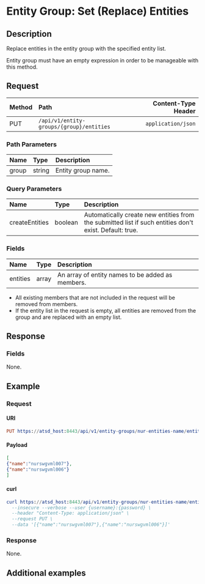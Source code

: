 # Entity Group: Set (Replace) Entities

## Description

Replace entities in the entity group with the specified entity list.

Entity group must have an empty expression in order to be manageable with this method.

## Request

| **Method** | **Path** | **Content-Type Header**|
|:---|:---|---:|
| PUT | `/api/v1/entity-groups/{group}/entities` | `application/json` |

### Path Parameters 

|**Name**|**Type**|**Description**|
|:---|:---|:---|
| group |string|Entity group name.|

### Query Parameters 

|**Name**|**Type**|**Description**|
|:---|:---|:---|
| createEntities | boolean | Automatically create new entities from the submitted list if such entities don't exist. Default: true. |

### Fields

|**Name**|**Type**|**Description**|
|:---|:---|:---|
| entities | array | An array of entity names to be added as members. |

* All existing members that are not included in the request will be removed from members.
* If the entity list in the request is empty, all entities are removed from the group and are replaced with an empty list.

## Response

### Fields

None.

## Example

### Request

#### URI

```elm
PUT https://atsd_host:8443/api/v1/entity-groups/nur-entities-name/entities?createEntities=true
```

#### Payload

```json
[
{"name":"nurswgvml007"},
{"name":"nurswgvml006"}
]
```

#### curl

```elm
curl https://atsd_host:8443/api/v1/entity-groups/nur-entities-name/entities?createEntities=true \
  --insecure --verbose --user {username}:{password} \
  --header "Content-Type: application/json" \
  --request PUT \
  --data '[{"name":"nurswgvml007"},{"name":"nurswgvml006"}]'
  ```
### Response

None.

## Additional examples


